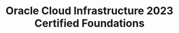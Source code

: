 ---
title: Oracle Cloud Infrastructure 2023 Certified Foundations 
url_img: /certifications/ocin.png
tags: ["Cloud", "OCI", "Storage", "Compute","Networking", "Database"]
short_description: Conocimiento fundamental de Oracle Cloud Infrastructure (OCI).
prefix: ocin
demo: https://catalog-education.oracle.com/pls/certview/sharebadge?id=DAB49C45335C6EBBDCB7EE9F5A36E336D4819DF7F8F317EB45C611858D217B0E
---